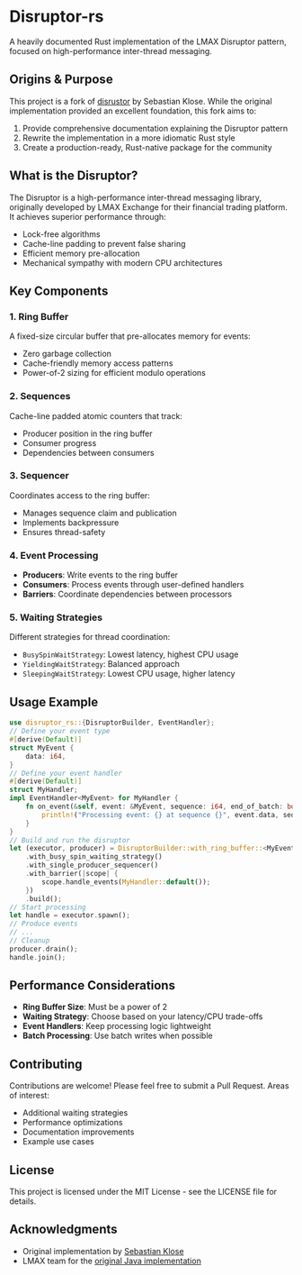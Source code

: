 # Disruptor-rs

A heavily documented Rust implementation of the LMAX Disruptor pattern, focused on high-performance inter-thread messaging.

## Origins & Purpose

This project is a fork of [disrustor](https://github.com/sklose/disrustor) by Sebastian Klose. While the original implementation provided an excellent foundation, this fork aims to:

1. Provide comprehensive documentation explaining the Disruptor pattern
2. Rewrite the implementation in a more idiomatic Rust style
3. Create a production-ready, Rust-native package for the community

## What is the Disruptor?

The Disruptor is a high-performance inter-thread messaging library, originally developed by LMAX Exchange for their financial trading platform. It achieves superior performance through:

- Lock-free algorithms
- Cache-line padding to prevent false sharing
- Efficient memory pre-allocation
- Mechanical sympathy with modern CPU architectures

## Key Components

### 1. Ring Buffer

A fixed-size circular buffer that pre-allocates memory for events:

- Zero garbage collection
- Cache-friendly memory access patterns
- Power-of-2 sizing for efficient modulo operations

### 2. Sequences

Cache-line padded atomic counters that track:

- Producer position in the ring buffer
- Consumer progress
- Dependencies between consumers

### 3. Sequencer

Coordinates access to the ring buffer:

- Manages sequence claim and publication
- Implements backpressure
- Ensures thread-safety

### 4. Event Processing

- **Producers**: Write events to the ring buffer
- **Consumers**: Process events through user-defined handlers
- **Barriers**: Coordinate dependencies between processors

### 5. Waiting Strategies

Different strategies for thread coordination:

- `BusySpinWaitStrategy`: Lowest latency, highest CPU usage
- `YieldingWaitStrategy`: Balanced approach
- `SleepingWaitStrategy`: Lowest CPU usage, higher latency

## Usage Example

```rust
use disruptor_rs::{DisruptorBuilder, EventHandler};
// Define your event type
#[derive(Default)]
struct MyEvent {
    data: i64,
}
// Define your event handler
#[derive(Default)]
struct MyHandler;
impl EventHandler<MyEvent> for MyHandler {
    fn on_event(&self, event: &MyEvent, sequence: i64, end_of_batch: bool) {
        println!("Processing event: {} at sequence {}", event.data, sequence);
    }
}
// Build and run the disruptor
let (executor, producer) = DisruptorBuilder::with_ring_buffer::<MyEvent>(1024)
    .with_busy_spin_waiting_strategy()
    .with_single_producer_sequencer()
    .with_barrier(|scope| {
        scope.handle_events(MyHandler::default());
    })
    .build();
// Start processing
let handle = executor.spawn();
// Produce events
// ...
// Cleanup
producer.drain();
handle.join();
```

## Performance Considerations

- **Ring Buffer Size**: Must be a power of 2
- **Waiting Strategy**: Choose based on your latency/CPU trade-offs
- **Event Handlers**: Keep processing logic lightweight
- **Batch Processing**: Use batch writes when possible

## Contributing

Contributions are welcome! Please feel free to submit a Pull Request. Areas of interest:

- Additional waiting strategies
- Performance optimizations
- Documentation improvements
- Example use cases

## License

This project is licensed under the MIT License - see the LICENSE file for details.

## Acknowledgments

- Original implementation by [Sebastian Klose](https://github.com/sklose/disrustor)
- LMAX team for the [original Java implementation](https://github.com/LMAX-Exchange/disruptor)
